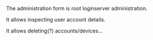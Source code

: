 The administration form is root loginserver administration.

It allows inspecting user account details.

It allows deleting(?) accounts/devices...

